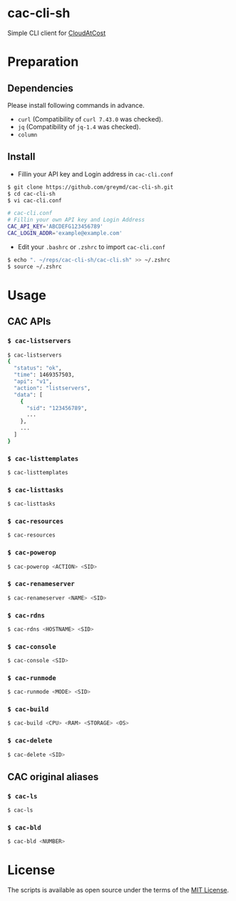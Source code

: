 # cac-cli-sh
Simple CLI client for [CloudAtCost](http://www.cloudatcost.com/)

# Preparation

## Dependencies
Please install following commands in advance.
* `curl` (Compatibility of `curl 7.43.0` was checked).
* `jq` (Compatibility of `jq-1.4` was checked).
* `column`

## Install
* Fillin your API key and Login address in `cac-cli.conf`

```sh
$ git clone https://github.com/greymd/cac-cli-sh.git
$ cd cac-cli-sh
$ vi cac-cli.conf
```

```sh
# cac-cli.conf
# Fillin your own API key and Login Address
CAC_API_KEY='ABCDEFG123456789'
CAC_LOGIN_ADDR='example@example.com'
```

* Edit your `.bashrc` or `.zshrc` to import `cac-cli.conf`

```sh
$ echo ". ~/reps/cac-cli-sh/cac-cli.sh" >> ~/.zshrc
$ source ~/.zshrc
```

# Usage
## CAC APIs
### `$ cac-listservers`
```sh
$ cac-listservers
{
  "status": "ok",
  "time": 1469357503,
  "api": "v1",
  "action": "listservers",
  "data": [
    {
      "sid": "123456789",
      ...
    },
    ...
  ]
}
```

### `$ cac-listtemplates`

```sh
$ cac-listtemplates
```

### `$ cac-listtasks`

```sh
$ cac-listtasks
```

### `$ cac-resources`

```sh
$ cac-resources
```

### `$ cac-powerop`

```sh
$ cac-powerop <ACTION> <SID>
```

### `$ cac-renameserver`

```sh
$ cac-renameserver <NAME> <SID>
```

### `$ cac-rdns`

```sh
$ cac-rdns <HOSTNAME> <SID>
```

### `$ cac-console`

```sh
$ cac-console <SID>
```

### `$ cac-runmode`

```sh
$ cac-runmode <MODE> <SID>
```

### `$ cac-build`

```sh
$ cac-build <CPU> <RAM> <STORAGE> <OS>
```

### `$ cac-delete`

```sh
$ cac-delete <SID>
```

## CAC original aliases
### `$ cac-ls`

```sh
$ cac-ls
```

### `$ cac-bld`

```sh
$ cac-bld <NUMBER>
```


# License

The scripts is available as open source under the terms of the [MIT License](http://opensource.org/licenses/MIT).

